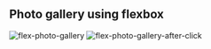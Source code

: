 ## Photo gallery using flexbox

![flex-photo-gallery](https://github.com/mattwong59/flex-pannel-gallery/blob/master/flex-photo-gallery.png)
![flex-photo-gallery-after-click](https://github.com/mattwong59/flex-pannel-gallery/blob/master/flex-photo-gallery-click.png)